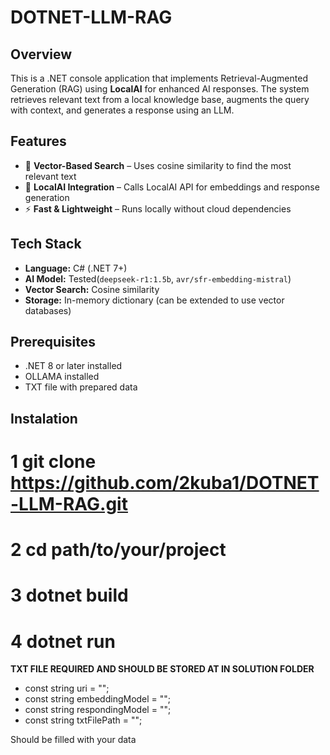# DOTNET-LLM-RAG

## Overview
This is a .NET console application that implements Retrieval-Augmented Generation (RAG) using **LocalAI** for enhanced AI responses. The system retrieves relevant text from a local knowledge base, augments the query with context, and generates a response using an LLM.

## Features
- 🧠 **Vector-Based Search** – Uses cosine similarity to find the most relevant text  
- 🤖 **LocalAI Integration** – Calls LocalAI API for embeddings and response generation  
- ⚡ **Fast & Lightweight** – Runs locally without cloud dependencies  

## Tech Stack
- **Language:** C# (.NET 7+)  
- **AI Model:** Tested(`deepseek-r1:1.5b`, `avr/sfr-embedding-mistral`)  
- **Vector Search:** Cosine similarity  
- **Storage:** In-memory dictionary (can be extended to use vector databases)  

## Prerequisites
- .NET 8 or later installed
- OLLAMA installed
- TXT file with prepared data

## Instalation
# 1 git clone https://github.com/2kuba1/DOTNET-LLM-RAG.git
# 2 cd path/to/your/project
# 3 dotnet build
# 4 dotnet run

**TXT FILE REQUIRED AND SHOULD BE STORED AT IN SOLUTION FOLDER**

- const string uri = "";
- const string embeddingModel = "";
- const string respondingModel = "";
- const string txtFilePath = "";

Should be filled with your data
